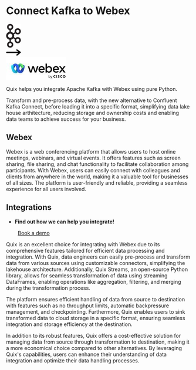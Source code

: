 # Connect Kafka to Webex

<div class="connect-images cards blog-grid-card" markdown>
<div>
<img src="../images/kafka_logo.png" width="40px" />
</div>
<div>
<img src="../images/arrow.svg" width="40px" />
</div>
<div>
<img src="./images/webex_1.jpg" />
</div>
</div>

Quix helps you integrate Apache Kafka with Webex using pure Python.

Transform and pre-process data, with the new alternative to Confluent Kafka Connect, before loading it into a specific format, simplifying data lake house arthitecture, reducing storage and ownership costs and enabling data teams to achieve success for your business.

## Webex

Webex is a web conferencing platform that allows users to host online meetings, webinars, and virtual events. It offers features such as screen sharing, file sharing, and chat functionality to facilitate collaboration among participants. With Webex, users can easily connect with colleagues and clients from anywhere in the world, making it a valuable tool for businesses of all sizes. The platform is user-friendly and reliable, providing a seamless experience for all users involved.

## Integrations

<div class="grid cards" markdown>

- __Find out how we can help you integrate!__

    <a class="md-button md-button--primary" href="https://share.hsforms.com/1iW0TmZzKQMChk0lxd_tGiw4yjw2?__hstc=175542013.2303933fbd746c0ac86d9ccbe9bc9100.1728383268831.1729603416735.1729620918855.31&__hssc=175542013.1.1729620918855&__hsfp=2132701734" target="_blank" style="margin:.5rem;">Book a demo</a>

</div>


Quix is an excellent choice for integrating with Webex due to its comprehensive features tailored for efficient data processing and integration. With Quix, data engineers can easily pre-process and transform data from various sources using customizable connectors, simplifying the lakehouse architecture. Additionally, Quix Streams, an open-source Python library, allows for seamless transformation of data using streaming DataFrames, enabling operations like aggregation, filtering, and merging during the transformation process. 

The platform ensures efficient handling of data from source to destination with features such as no throughput limits, automatic backpressure management, and checkpointing. Furthermore, Quix enables users to sink transformed data to cloud storage in a specific format, ensuring seamless integration and storage efficiency at the destination. 

In addition to its robust features, Quix offers a cost-effective solution for managing data from source through transformation to destination, making it a more economical choice compared to other alternatives. By leveraging Quix's capabilities, users can enhance their understanding of data integration and optimize their data handling processes.

